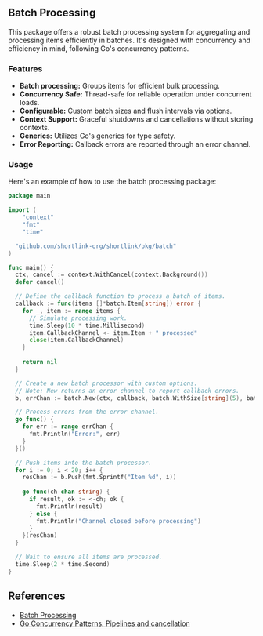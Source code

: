 ## Batch Processing

This package offers a robust batch processing system for aggregating and processing items efficiently in batches. 
It's designed with concurrency and efficiency in mind, following Go's concurrency patterns.

### Features

- **Batch processing:** Groups items for efficient bulk processing.
- **Concurrency Safe:** Thread-safe for reliable operation under concurrent loads.
- **Configurable:** Custom batch sizes and flush intervals via options.
- **Context Support:** Graceful shutdowns and cancellations without storing contexts.
- **Generics:** Utilizes Go's generics for type safety.
- **Error Reporting:** Callback errors are reported through an error channel.

### Usage

Here's an example of how to use the batch processing package:

```go
package main

import (
	"context"
	"fmt"
	"time"

  "github.com/shortlink-org/shortlink/pkg/batch"
)

func main() {
  ctx, cancel := context.WithCancel(context.Background())
  defer cancel()

  // Define the callback function to process a batch of items.
  callback := func(items []*batch.Item[string]) error {
    for _, item := range items {
      // Simulate processing work.
      time.Sleep(10 * time.Millisecond)
      item.CallbackChannel <- item.Item + " processed"
      close(item.CallbackChannel)
    }
    
    return nil
  }

  // Create a new batch processor with custom options.
  // Note: New returns an error channel to report callback errors.
  b, errChan := batch.New(ctx, callback, batch.WithSize[string](5), batch.WithInterval[string](time.Second))

  // Process errors from the error channel.
  go func() {
    for err := range errChan {
      fmt.Println("Error:", err)
    }
  }()

  // Push items into the batch processor.
  for i := 0; i < 20; i++ {
    resChan := b.Push(fmt.Sprintf("Item %d", i))
    
    go func(ch chan string) {
      if result, ok := <-ch; ok {
        fmt.Println(result)
      } else {
        fmt.Println("Channel closed before processing")
      }
    }(resChan)
  }

  // Wait to ensure all items are processed.
  time.Sleep(2 * time.Second)
}
```

## References

- [Batch Processing](https://en.wikipedia.org/wiki/Batch_processing)
- [Go Concurrency Patterns: Pipelines and cancellation](https://go.dev/blog/pipelines)
